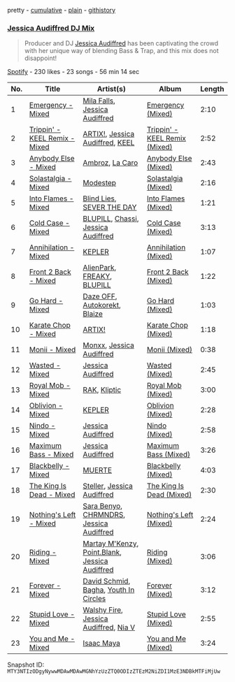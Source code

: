 pretty - [cumulative](/playlists/cumulative/37i9dQZF1DX43n2dEAWJhy.md) - [plain](/playlists/plain/37i9dQZF1DX43n2dEAWJhy) - [githistory](https://github.githistory.xyz/mackorone/spotify-playlist-archive/blob/main/playlists/plain/37i9dQZF1DX43n2dEAWJhy)

### [Jessica Audiffred DJ Mix](https://open.spotify.com/playlist/37i9dQZF1DX43n2dEAWJhy)

> Producer and DJ <a href="spotify:artist:4odLDriBk6oEZotzLPTSnD">Jessica Audiffred</a> has been captivating the crowd with her unique way of blending Bass & Trap, and this mix does not disappoint!

[Spotify](https://open.spotify.com/user/spotify) - 230 likes - 23 songs - 56 min 14 sec

| No. | Title | Artist(s) | Album | Length |
|---|---|---|---|---|
| 1 | [Emergency \- Mixed](https://open.spotify.com/track/7p8CU0WrOKLQBBCB0DYwl3) | [Mila Falls](https://open.spotify.com/artist/5m1yocXnIqkhC8dyQQd6Ve), [Jessica Audiffred](https://open.spotify.com/artist/4odLDriBk6oEZotzLPTSnD) | [Emergency \(Mixed\)](https://open.spotify.com/album/1e1eTGgVELZrYT1q8XEthH) | 2:10 |
| 2 | [Trippin' \- KEEL Remix \- Mixed](https://open.spotify.com/track/4ziS1MYywO58qoPbZgRyP3) | [ARTIX!](https://open.spotify.com/artist/2d7Oro82tVznMBYXDoGiHy), [Jessica Audiffred](https://open.spotify.com/artist/4odLDriBk6oEZotzLPTSnD), [KEEL](https://open.spotify.com/artist/01G5DkOdtzpimIyyznaSj3) | [Trippin' \- KEEL Remix \(Mixed\)](https://open.spotify.com/album/0g1vH7olmLs9WWtAlginI7) | 2:52 |
| 3 | [Anybody Else \- Mixed](https://open.spotify.com/track/2ZZ6V2M4D9WkKhvu5008Gc) | [Ambroz](https://open.spotify.com/artist/2u5mlZ1WBUEQOdxKTzPuLl), [La Caro](https://open.spotify.com/artist/5txLWnC7d2XWulYCLmzDEQ) | [Anybody Else \(Mixed\)](https://open.spotify.com/album/2Z5WUMDRSra41xz0n2rN72) | 2:43 |
| 4 | [Solastalgia \- Mixed](https://open.spotify.com/track/4s4zGFPhdcq83ogtPqFWWs) | [Modestep](https://open.spotify.com/artist/5zYJziKktyqWwmoAWXrShP) | [Solastalgia \(Mixed\)](https://open.spotify.com/album/6GiGObvPa67ECdqIcuBDUG) | 2:16 |
| 5 | [Into Flames \- Mixed](https://open.spotify.com/track/31UjZc282hoxQqdDEAKmbA) | [Blind Lies](https://open.spotify.com/artist/5yY10ioDVuggcXzNMIuyrl), [SEVER THE DAY](https://open.spotify.com/artist/1a0poZhgRnTvRWGwOLJqBb) | [Into Flames \(Mixed\)](https://open.spotify.com/album/2iTnzyJwG7tenzjY6DKY5o) | 1:21 |
| 6 | [Cold Case \- Mixed](https://open.spotify.com/track/36EUawlYhuMAFAe2lP4ivr) | [BLUPILL](https://open.spotify.com/artist/3ZJYnAKri70UCI388uqGac), [Chassi](https://open.spotify.com/artist/3uSdOouuT7NoUXdDSeJnky), [Jessica Audiffred](https://open.spotify.com/artist/4odLDriBk6oEZotzLPTSnD) | [Cold Case \(Mixed\)](https://open.spotify.com/album/7DMyLugJCky9Sopp3Dv3zF) | 3:13 |
| 7 | [Annihilation \- Mixed](https://open.spotify.com/track/5HxcI8vN4r516qmBj0ebU1) | [KEPLER](https://open.spotify.com/artist/0Uu0dF0OePrSoD0pGChP04) | [Annihilation \(Mixed\)](https://open.spotify.com/album/4ytTC71Ew0aeyc9EE4y7Vg) | 1:07 |
| 8 | [Front 2 Back \- Mixed](https://open.spotify.com/track/3PkMXMW3kOF0r7exAXQwCA) | [AlienPark](https://open.spotify.com/artist/7xtEdHtZ1CdyPAY4px5N3R), [FREAKY](https://open.spotify.com/artist/6sYyA68IIlFTfDlHzDFlGT), [BLUPILL](https://open.spotify.com/artist/3ZJYnAKri70UCI388uqGac) | [Front 2 Back \(Mixed\)](https://open.spotify.com/album/09UiSiriPjR4uMHN0dlk1B) | 1:22 |
| 9 | [Go Hard \- Mixed](https://open.spotify.com/track/4YdY764PCfdN4tDwglrVFR) | [Daze OFF](https://open.spotify.com/artist/54tnP9maEJ4i8AVHbwXjvq), [Autokorekt](https://open.spotify.com/artist/0qSe9ankWkiCVAS7zTd1fo), [Blaize](https://open.spotify.com/artist/3JWujTYoN6ZnxXg3dTWpno) | [Go Hard \(Mixed\)](https://open.spotify.com/album/5pO1nCVV4KgvYsBhjdZT9m) | 1:03 |
| 10 | [Karate Chop \- Mixed](https://open.spotify.com/track/79CrMfHtX2mWK9uO2ncMoA) | [ARTIX!](https://open.spotify.com/artist/2d7Oro82tVznMBYXDoGiHy) | [Karate Chop \(Mixed\)](https://open.spotify.com/album/3RBqWhThQSNzQjy473aqyz) | 1:18 |
| 11 | [Monii \- Mixed](https://open.spotify.com/track/4dVMNoTHPhjqlg3mkOvFkd) | [Monxx](https://open.spotify.com/artist/2FJC1Wce3SiCCbIoYwVWq0), [Jessica Audiffred](https://open.spotify.com/artist/4odLDriBk6oEZotzLPTSnD) | [Monii \(Mixed\)](https://open.spotify.com/album/7hRTZvXGHXO8WQulMvDQjd) | 0:38 |
| 12 | [Wasted \- Mixed](https://open.spotify.com/track/5ku2NTjGRsi9UBSLFk7KCW) | [Jessica Audiffred](https://open.spotify.com/artist/4odLDriBk6oEZotzLPTSnD) | [Wasted \(Mixed\)](https://open.spotify.com/album/1vrdipeTXPXOQibCI7DUEj) | 2:45 |
| 13 | [Royal Mob \- Mixed](https://open.spotify.com/track/2OdVKrNAk8tntdMaJCfBkD) | [RAK](https://open.spotify.com/artist/3sodMowegH4NBuzDamQ9xR), [Kliptic](https://open.spotify.com/artist/5y6O9vl8dOVvL0CCSGrrCc) | [Royal Mob \(Mixed\)](https://open.spotify.com/album/2qTRncw1nCGkUwdVpvsX5M) | 3:00 |
| 14 | [Oblivion \- Mixed](https://open.spotify.com/track/1LD2g8e3HP2At96dDpM3bp) | [KEPLER](https://open.spotify.com/artist/0Uu0dF0OePrSoD0pGChP04) | [Oblivion \(Mixed\)](https://open.spotify.com/album/7LeFEZniDzIRzMBe4w8nzc) | 2:28 |
| 15 | [Nindo \- Mixed](https://open.spotify.com/track/6wGnGPf2uoT2bgRaxEsBI4) | [Jessica Audiffred](https://open.spotify.com/artist/4odLDriBk6oEZotzLPTSnD) | [Nindo \(Mixed\)](https://open.spotify.com/album/4Rbx1R0XeGmpFUXYI1eSUf) | 2:58 |
| 16 | [Maximum Bass \- Mixed](https://open.spotify.com/track/0obVBVcjteuUfYbtYpCULp) | [Jessica Audiffred](https://open.spotify.com/artist/4odLDriBk6oEZotzLPTSnD) | [Maximum Bass \(Mixed\)](https://open.spotify.com/album/6LTttcVpWJDDNhG493BlSC) | 3:26 |
| 17 | [Blackbelly \- Mixed](https://open.spotify.com/track/1dstEtGMPl5DX5S0gXHqZS) | [MUERTE](https://open.spotify.com/artist/6TWscSE05GH5UvJpVq8y7y) | [Blackbelly \(Mixed\)](https://open.spotify.com/album/1iykukSeTOfThmvumG4Ecl) | 4:03 |
| 18 | [The King Is Dead \- Mixed](https://open.spotify.com/track/4vH5mVsSZc5otEjvs8fH4N) | [Steller](https://open.spotify.com/artist/7fNu9x4iV166BQmQQKOmXl), [Jessica Audiffred](https://open.spotify.com/artist/4odLDriBk6oEZotzLPTSnD) | [The King Is Dead \(Mixed\)](https://open.spotify.com/album/0MyHYlZBAewOxCzUPiT0QP) | 2:30 |
| 19 | [Nothing's Left \- Mixed](https://open.spotify.com/track/1JPUSU6qv760mFR9jXRxGp) | [Sara Benyo](https://open.spotify.com/artist/6jJS6oEAQ78VJ7RhG3KS4M), [CHRMNDRS](https://open.spotify.com/artist/697Lw6sG4wn7W0Ospz4lPe), [Jessica Audiffred](https://open.spotify.com/artist/4odLDriBk6oEZotzLPTSnD) | [Nothing's Left \(Mixed\)](https://open.spotify.com/album/5ElNMeHLrDr9oZSpEaUF9R) | 2:24 |
| 20 | [Riding \- Mixed](https://open.spotify.com/track/6mh4sSTjHoLWUUwGdfN66v) | [Martay M'Kenzy](https://open.spotify.com/artist/0LVK3Io8yAwy9KLL0lyIHb), [Point.Blank](https://open.spotify.com/artist/0kceiKJrP7AsW2rUPeAw3v), [Jessica Audiffred](https://open.spotify.com/artist/4odLDriBk6oEZotzLPTSnD) | [Riding \(Mixed\)](https://open.spotify.com/album/1vaE2uHBl2wp9PyXDb8qyL) | 3:06 |
| 21 | [Forever \- Mixed](https://open.spotify.com/track/2xY1yHi0JnKr0U6Ly2ve02) | [David Schmid](https://open.spotify.com/artist/24EErCSBTByoYNBhyH0zyr), [Bagha](https://open.spotify.com/artist/3NNinvt3V9x5qPOwQge1ON), [Youth In Circles](https://open.spotify.com/artist/35FbwufKDprqJfq8Qnk31b) | [Forever \(Mixed\)](https://open.spotify.com/album/747qD3J6U6pkRRBNfajH7Y) | 3:12 |
| 22 | [Stupid Love \- Mixed](https://open.spotify.com/track/3ha4pG9L1Q2HzX7mRzxvdk) | [Walshy Fire](https://open.spotify.com/artist/3yJLZoq3Ra2VmSW5teVgih), [Jessica Audiffred](https://open.spotify.com/artist/4odLDriBk6oEZotzLPTSnD), [Nia V](https://open.spotify.com/artist/1SfEO6H8Sp6ZZYUeZC3sJX) | [Stupid Love \(Mixed\)](https://open.spotify.com/album/2YqP4bmYmFUqwkfRLucA7o) | 2:55 |
| 23 | [You and Me \- Mixed](https://open.spotify.com/track/2JQ8ZxjKIkKHEIJbUtQy1T) | [Isaac Maya](https://open.spotify.com/artist/57nfWuv6BoRlsy8xLOxlO8) | [You and Me \(Mixed\)](https://open.spotify.com/album/2EdrVYft56TlCaSdJv1uBz) | 3:24 |

Snapshot ID: `MTY3NTIzODgyNywwMDAwMDAwMGNhYzUzZTQ0ODIzZTEzM2NiZDI1MzE3NDBkMTFiMjUw`
